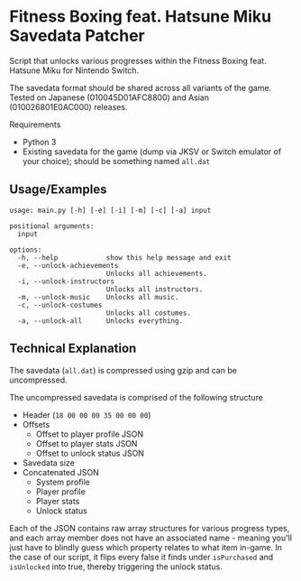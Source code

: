 
# Fitness Boxing feat. Hatsune Miku Savedata Patcher

Script that unlocks various progresses within the Fitness Boxing feat. Hatsune Miku for Nintendo Switch.

The savedata format should be shared across all variants of the game. Tested on Japanese (010045D01AFC8800) and Asian (010026801E0AC000) releases.

Requirements
- Python 3
- Existing savedata for the game (dump via JKSV or Switch emulator of your choice); should be something named `all.dat`

## Usage/Examples

```
usage: main.py [-h] [-e] [-i] [-m] [-c] [-a] input

positional arguments:
  input

options:
  -h, --help            show this help message and exit
  -e, --unlock-achievements
                        Unlocks all achievements.
  -i, --unlock-instructors
                        Unlocks all instructors.
  -m, --unlock-music    Unlocks all music.
  -c, --unlock-costumes
                        Unlocks all costumes.
  -a, --unlock-all      Unlocks everything.
```

## Technical Explanation

The savedata (`all.dat`) is compressed using gzip and can be uncompressed.

The uncompressed savedata is comprised of the following structure
- Header (`18 00 00 00 35 00 00 00`)
- Offsets
    - Offset to player profile JSON
    - Offset to player stats JSON
    - Offset to unlock status JSON
- Savedata size
- Concatenated JSON
    - System profile
    - Player profile
    - Player stats
    - Unlock status

Each of the JSON contains raw array structures for various progress types, and each array member does not have an associated name - meaning you'll just have to blindly guess which property relates to what item in-game. In the case of our script, it flips every false it finds under `isPurchased` and `isUnlocked` into true, thereby triggering the unlock status.
